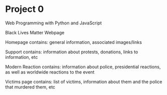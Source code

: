 # Project 0

Web Programming with Python and JavaScript

Black Lives Matter Webpage

Homepage contains: general information, associated images/links

Support contains: information about protests, donations, links to information, etc

Modern Reaction contains: information about police, presidential reactions, as well as worldwide reactions to the event

Victims page contains: list of victims, information about them and the police that murdered them, etc
